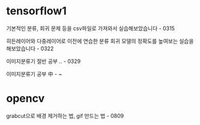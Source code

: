 # tensorflow1
기본적인 분류, 회귀 문제 등을 csv파일로 가져와서 실습해보았습니다 - 0315

히든레이어와 다중레이어로 이전에 연습한 분류 회귀 모델의 정확도를 높여보는 실습을 해보았습니다 - 0322

이미지분류기 절반 공부 .. - 0329

이미지분류기 공부 中 - ~

# opencv
grabcut으로 배경 제거하는 법, gif 만드는 법 - 0809

